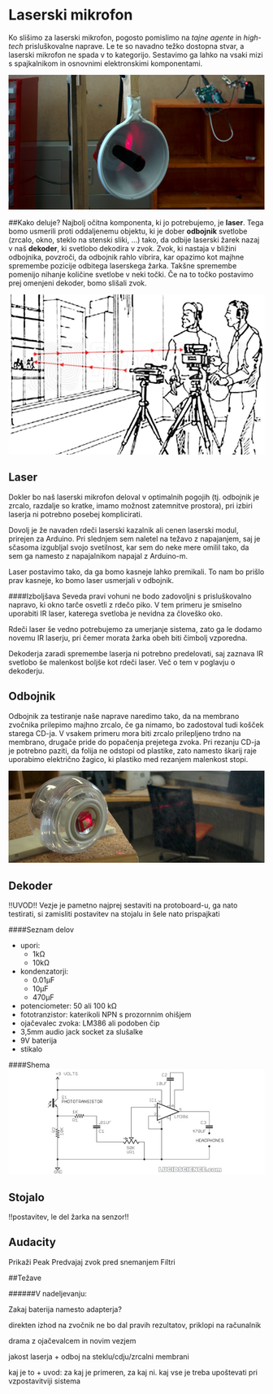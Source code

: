 # Laserski mikrofon
Ko slišimo za laserski mikrofon, pogosto pomislimo na _tajne agente_ in _high-tech_ prisluškovalne naprave. Le te so navadno težko dostopna stvar, a laserski mikrofon ne spada v to kategorijo. Sestavimo ga lahko na vsaki mizi s spajkalnikom in osnovnimi elektronskimi komponentami.

![alt text](slike/uvod.png "Postavljen sistem laserskega mikrofona")

##Kako deluje?
Najbolj očitna komponenta, ki jo potrebujemo, je **laser**. Tega bomo usmerili proti oddaljenemu objektu, ki je dober **odbojnik** svetlobe (zrcalo, okno, steklo na stenski sliki, ...) tako, da odbije laserski žarek nazaj v naš **dekoder**, ki svetlobo dekodira v zvok.
Zvok, ki nastaja v bližini odbojnika, povzroči, da odbojnik rahlo vibrira, kar opazimo kot majhne spremembe pozicije odbitega laserskega žarka. Takšne spremembe pomenijo nihanje količine svetlobe v neki točki. Če na to točko postavimo prej omenjeni dekoder, bomo slišali zvok.

![alt text](slike/kakoDeluje.png "Shema postavitve")

## Laser
Dokler bo naš laserski mikrofon deloval v optimalnih pogojih (tj. odbojnik je zrcalo, razdalje so kratke, imamo možnost zatemnitve prostora), pri izbiri laserja ni potrebno posebej komplicirati.

Dovolj je že navaden rdeči laserski kazalnik ali cenen laserski modul, prirejen za Arduino. Pri slednjem sem naletel na težavo z napajanjem, saj je sčasoma izgubljal svojo svetilnost, kar sem do neke mere omilil tako, da sem ga namesto z napajalnikom napajal z Arduino-m.

Laser postavimo tako, da ga bomo kasneje lahko premikali. To nam bo prišlo prav kasneje, ko bomo laser usmerjali v odbojnik.

####Izboljšava
Seveda pravi vohuni ne bodo zadovoljni s prisluškovalno napravo, ki okno tarče osvetli z rdečo piko. V tem primeru je smiselno uporabiti IR laser, katerega svetloba je nevidna za človeško oko.

Rdeči laser še vedno potrebujemo za umerjanje sistema, zato ga le dodamo novemu IR laserju, pri čemer morata žarka obeh biti čimbolj vzporedna.

Dekoderja zaradi spremembe laserja ni potrebno predelovati, saj zaznava IR svetlobo še malenkost boljše kot rdeči laser. Več o tem v poglavju o dekoderju.

## Odbojnik
Odbojnik za testiranje naše naprave naredimo tako, da na membrano zvočnika prilepimo majhno zrcalo, če ga nimamo, bo zadostoval tudi košček starega CD-ja. V vsakem primeru mora biti zrcalo prilepljeno trdno na membrano, drugače pride do popačenja prejetega zvoka. Pri rezanju CD-ja je potrebno paziti, da folija ne odstopi od plastike, zato namesto škarij raje uporabimo električno žagico, ki plastiko med rezanjem malenkost stopi.

![alt text](slike/odbojnik.png "Prirejen odbojnik")

## Dekoder
!!UVOD!!
Vezje je pametno najprej sestaviti na protoboard-u, ga nato testirati, si zamisliti postavitev na stojalu in šele nato prispajkati
 
####Seznam delov
- upori:
   * 1kΩ
   * 10kΩ
- kondenzatorji:
   * 0.01μF
   * 10μF
   * 470μF
- potenciometer: 50 ali 100 kΩ
- fototranzistor: katerikoli NPN s prozornnim ohišjem
- ojačevalec zvoka: LM386 ali podoben čip
- 3,5mm audio jack socket za slušalke
- 9V baterija
- stikalo

####Shema
![alt text](slike/shema.png "Shema vezja dekoderja")

## Stojalo
!!postavitev, le del žarka na senzor!!

## Audacity
Prikaži Peak
Predvajaj zvok pred snemanjem
Filtri

##Težave

######V nadeljevanju:

Zakaj baterija namesto adapterja?

direkten izhod na zvočnik ne bo dal pravih rezultatov, priklopi na računalnik

drama z ojačevalcem in novim vezjem
 
jakost laserja + odboj na steklu/cdju/zrcalni membrani

kaj je to + uvod: za kaj je primeren, za kaj ni. kaj vse je treba upoštevati pri vzpostavitviji sistema